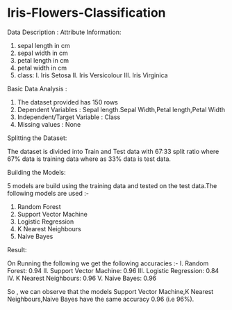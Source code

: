 # Iris-Flowers-Classification

Data Description :
Attribute Information:
   1. sepal length in cm
   2. sepal width in cm
   3. petal length in cm
   4. petal width in cm
   5. class: 
      I.    Iris Setosa
      II.   Iris Versicolour
      III.  Iris Virginica
      
Basic Data Analysis :
1.  The dataset provided has 150 rows
2.  Dependent Variables : Sepal length.Sepal Width,Petal length,Petal Width
3.  Independent/Target Variable : Class
4.  Missing values : None      

Splitting the Dataset:

The dataset is divided into Train and Test data with 67:33 split ratio where 67% data is training data where as 33% data is test data.

Building the Models:

5 models are build using the training data and tested on the test data.The following models are used :-
1.  Random Forest
2.  Support Vector Machine
3.  Logistic Regression
4.  K Nearest Neighbours
5.  Naive Bayes

Result:

On Running the following we get the following accuracies :-
I.    Random Forest: 0.94
II.   Support Vector Machine: 0.96
III.  Logistic Regression: 0.84
IV.   K Nearest Neighbours: 0.96
V.    Naive Bayes: 0.96

So , we can observe that the models Support Vector Machine,K Nearest Neighbours,Naive Bayes have the same accuracy 0.96 (i.e 96%).





      
   

